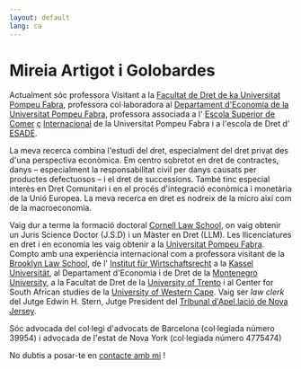 ```yaml
---
layout: default
lang: ca
---
```


# Mireia Artigot i Golobardes

Actualment sóc professora Visitant a la [Facultat de Dret de ka Universitat Pompeu Fabra](http://www.upf.edu/dret), professora col·laboradora al [Departament d&#39;Economia de la Universitat Pompeu Fabra](http://www.econ.upf.edu/en/), professora associada a l&#39; [Escola Superior de Comer](http://www.esci.upf.edu/en) [ç](http://www.esci.upf.edu/en) [Internacional](http://www.esci.upf.edu/en) de la  Universitat Pompeu Fabra i a l&#39;escola de Dret d&#39; [ESADE](http://www.esade.edu/grados/eng/ged).

La meva recerca combina l&#39;estudi del dret, especialment del dret privat des d&#39;una perspectiva econòmica. Em centro sobretot en dret de contractes, danys – especialment la responsabilitat civil per danys causats per productes defectuosos – i el dret de successions. També tinc especial interès en Dret Comunitari i en el procés d&#39;integració econòmica i monetària de la Unió Europea. La meva recerca en dret es nodreix de la micro així com de la macroeconomia.

Vaig dur a terme la formació doctoral [Cornell Law School](http://www.lawschool.cornell.edu/), on vaig obtenir un Juris Science Doctor (J.S.D) i un Màster en Dret (LLM). Les llicenciatures en dret i en economia  les vaig obtenir a la [Universitat Pompeu Fabra](https://www.upf.edu/en/). Compto amb una experiència internacional com a professora visitant de la [Brooklyn Law School](https://www.brooklaw.edu/), de l&#39; [Institut für Wirtschaftsrecht](https://www.uni-kassel.de/fb07/en/institutes/iwr/home.html) a la [Kassel Universität](http://www.uni-kassel.de/uni/), al Departament d&#39;Economia i de Dret de la [Montenegro University](http://www.ekonomija.ac.me/), a la Facultat de Dret de la [University of Trento](http://www.unitn.it/en) i al Center for South African studies de la [University of Western Cape](https://www.uwc.ac.za/Pages/default.aspx). Vaig ser _law clerk_ del Jutge Edwin H. Stern, Jutge President del [Tribunal d&#39;Apel.lació de Nova Jersey](http://www.judiciary.state.nj.us/).

Sóc advocada del col·legi d&#39;advocats de Barcelona (col·legiada número 39954) i advocada de l&#39;estat de Nova York (col·legiada número 4775474)

No dubtis a posar-te en [contacte amb mi](mailto:mireia.artigot@upf.edu) !
